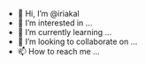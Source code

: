 - 👋 Hi, I’m @iriakal
- 👀 I’m interested in ...
- 🌱 I’m currently learning ...
- 💞️ I’m looking to collaborate on ...
- 📫 How to reach me ...

<!---
iriakal/iriakal is a ✨ special ✨ repository because its `README.md` (this file) appears on your GitHub profile.
You can click the Preview link to take a look at your changes.
--->
